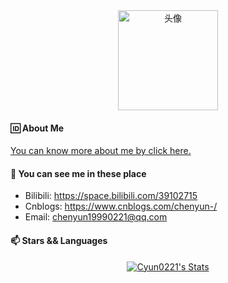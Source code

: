 <div align=center>
  <img src="https://cyun0221.github.io/assets/images/README/favicon.jpg" alt="头像" width=160 height=160>
</div>

#### 🆔 About Me

[You can know more about me by click here.](https://cyun0221.github.io/about.html)

#### 💬 You can see me in these place

- Bilibili: https://space.bilibili.com/39102715
- Cnblogs: https://www.cnblogs.com/chenyun-/ 
- Email: chenyun19990221@qq.com

#### 📫 Stars && Languages
<p align="center">
  <a href="https://github.com/Cyun0221" class="rich-diff-level-one">
    <img src="https://github-readme-stats.vercel.app/api?username=Cyun0221&theme=&title_color=0080ff&text_color=0080ff88" alt="Cyun0221's Stats" >
  </a>
</p>


<!--
**Cyun0221/Cyun0221** is a ✨ _special_ ✨ repository because its `README.md` (this file) appears on your GitHub profile.

Here are some ideas to get you started:

- 🔭 I’m currently working on ...
- 🌱 I’m currently learning ...
- 👯 I’m looking to collaborate on ...
- 🤔 I’m looking for help with ...
- 💬 Ask me about ...
- 📫 How to reach me: ...
- 😄 Pronouns: ...
- ⚡ Fun fact: ...
-->

